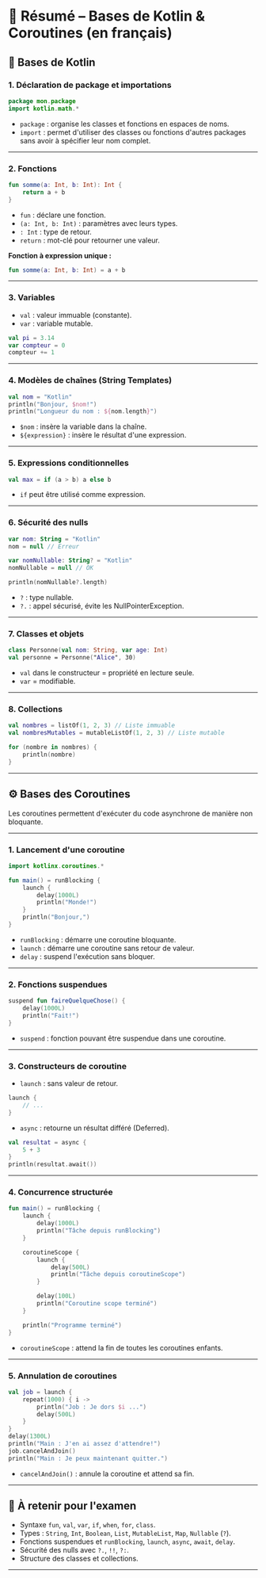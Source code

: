
# 📘 Résumé – Bases de Kotlin & Coroutines (en français)

## 🧱 Bases de Kotlin

### 1. Déclaration de package et importations

```kotlin
package mon.package
import kotlin.math.*
```

- `package` : organise les classes et fonctions en espaces de noms.
- `import` : permet d'utiliser des classes ou fonctions d'autres packages sans avoir à spécifier leur nom complet.

---

### 2. Fonctions

```kotlin
fun somme(a: Int, b: Int): Int {
    return a + b
}
```

- `fun` : déclare une fonction.
- `(a: Int, b: Int)` : paramètres avec leurs types.
- `: Int` : type de retour.
- `return` : mot-clé pour retourner une valeur.

**Fonction à expression unique :**

```kotlin
fun somme(a: Int, b: Int) = a + b
```

---

### 3. Variables

- `val` : valeur immuable (constante).
- `var` : variable mutable.

```kotlin
val pi = 3.14
var compteur = 0
compteur += 1
```

---

### 4. Modèles de chaînes (String Templates)

```kotlin
val nom = "Kotlin"
println("Bonjour, $nom!")
println("Longueur du nom : ${nom.length}")
```

- `$nom` : insère la variable dans la chaîne.
- `${expression}` : insère le résultat d'une expression.

---

### 5. Expressions conditionnelles

```kotlin
val max = if (a > b) a else b
```

- `if` peut être utilisé comme expression.

---

### 6. Sécurité des nulls

```kotlin
var nom: String = "Kotlin"
nom = null // Erreur

var nomNullable: String? = "Kotlin"
nomNullable = null // OK

println(nomNullable?.length)
```

- `?` : type nullable.
- `?.` : appel sécurisé, évite les NullPointerException.

---

### 7. Classes et objets

```kotlin
class Personne(val nom: String, var age: Int)
val personne = Personne("Alice", 30)
```

- `val` dans le constructeur = propriété en lecture seule.
- `var` = modifiable.

---

### 8. Collections

```kotlin
val nombres = listOf(1, 2, 3) // Liste immuable
val nombresMutables = mutableListOf(1, 2, 3) // Liste mutable

for (nombre in nombres) {
    println(nombre)
}
```

---

## ⚙️ Bases des Coroutines

Les coroutines permettent d'exécuter du code asynchrone de manière non bloquante.

---

### 1. Lancement d'une coroutine

```kotlin
import kotlinx.coroutines.*

fun main() = runBlocking {
    launch {
        delay(1000L)
        println("Monde!")
    }
    println("Bonjour,")
}
```

- `runBlocking` : démarre une coroutine bloquante.
- `launch` : démarre une coroutine sans retour de valeur.
- `delay` : suspend l'exécution sans bloquer.

---

### 2. Fonctions suspendues

```kotlin
suspend fun faireQuelqueChose() {
    delay(1000L)
    println("Fait!")
}
```

- `suspend` : fonction pouvant être suspendue dans une coroutine.

---

### 3. Constructeurs de coroutine

- `launch` : sans valeur de retour.

```kotlin
launch {
    // ...
}
```

- `async` : retourne un résultat différé (Deferred).

```kotlin
val resultat = async {
    5 + 3
}
println(resultat.await())
```

---

### 4. Concurrence structurée

```kotlin
fun main() = runBlocking {
    launch {
        delay(1000L)
        println("Tâche depuis runBlocking")
    }

    coroutineScope {
        launch {
            delay(500L)
            println("Tâche depuis coroutineScope")
        }

        delay(100L)
        println("Coroutine scope terminé")
    }

    println("Programme terminé")
}
```

- `coroutineScope` : attend la fin de toutes les coroutines enfants.

---

### 5. Annulation de coroutines

```kotlin
val job = launch {
    repeat(1000) { i ->
        println("Job : Je dors $i ...")
        delay(500L)
    }
}
delay(1300L)
println("Main : J'en ai assez d'attendre!")
job.cancelAndJoin()
println("Main : Je peux maintenant quitter.")
```

- `cancelAndJoin()` : annule la coroutine et attend sa fin.

---

## 📌 À retenir pour l'examen

- Syntaxe `fun`, `val`, `var`, `if`, `when`, `for`, `class`.
- Types : `String`, `Int`, `Boolean`, `List`, `MutableList`, `Map`, `Nullable` (`?`).
- Fonctions suspendues et `runBlocking`, `launch`, `async`, `await`, `delay`.
- Sécurité des nulls avec `?.`, `!!`, `?:`.
- Structure des classes et collections.

---



